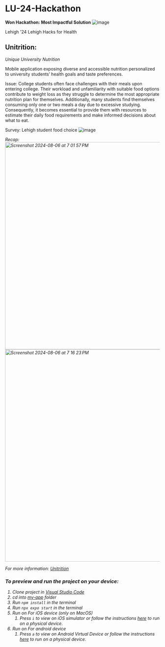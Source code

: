 # LU-24-Hackathon
<b>Won Hackathon: Most Impactful Solution</b>
![image](https://github.com/user-attachments/assets/da8c0c56-d277-4cab-b13d-4556fc3bd966)


Lehigh '24 Lehigh Hacks for Health

## Unitrition: 
<i>Unique University Nutrition</i>


Mobile application exposing diverse and accessible nutrition personalized to university students’ health goals and taste preferences.

Issue: College students often face challenges with their meals upon entering college. Their workload and unfamiliarity with suitable food options contribute to weight loss as they struggle to determine the most appropriate nutrition plan for themselves. Additionally, many students find themselves consuming only one or two meals a day due to excessive studying. Consequently, it becomes essential to provide them with resources to estimate their daily food requirements and make informed decisions about what to eat.

Survey: Lehigh student food choice
![image](https://github.com/user-attachments/assets/cabf5526-b3c0-4821-ae66-abe7ec2bed8e)


<i>Recap:<i>
<img width="672" alt="Screenshot 2024-08-06 at 7 01 57 PM" src="https://github.com/user-attachments/assets/652d2cba-8494-4148-ba3a-b076a06712b0">
<img width="688" alt="Screenshot 2024-08-06 at 7 16 23 PM" src="https://github.com/user-attachments/assets/bd2463b4-b73f-4951-b716-795955e917ea">


 

For more information: [Unitrition](https://docs.google.com/presentation/d/1Q4IBlV40Of6KiYcHKlgQoK2dJUzxdnma31WIXz25mac/edit?usp=sharing)




### To preview and run the project on your device:

1. Clone project in <u>Visual Studio Code</u>
2. cd into <u>my-app</u> folder
3. Run `npm install` in the terminal
4. Run `npx expo start` in the terminal
5. Run on For iOS device (only on MacOS)
   1. Press `i` to view on iOS simulator or follow the instructions [here](https://docs.expo.dev/workflow/run-on-device/) to run on a physical device.
6. Run on For android device
   1. Press `a` to view on Android Virtual Device or follow the instructions [here](https://docs.expo.dev/workflow/run-on-device/) to run on a physical device.

